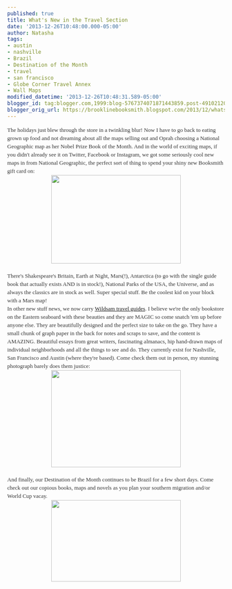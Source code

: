 ```yaml
---
published: true
title: What's New in the Travel Section
date: '2013-12-26T10:48:00.000-05:00'
author: Natasha
tags:
- austin
- nashville
- Brazil
- Destination of the Month
- travel
- san francisco
- Globe Corner Travel Annex
- Wall Maps
modified_datetime: '2013-12-26T10:48:31.589-05:00'
blogger_id: tag:blogger.com,1999:blog-5767374071871443859.post-4910212075736278796
blogger_orig_url: https://brooklinebooksmith.blogspot.com/2013/12/whats-new-in-travel-section.html
---
```


<div style="color: #333333; font-family: Georgia, 'Times New Roman', 'Bitstream Charter', Times, serif; font-size: 13px; line-height: 19px;">The holidays just blew through the store in a twinkling blur! Now I have to go back to eating grown up food and not dreaming about all the maps selling out and Oprah choosing a National Geographic map as her Nobel Prize Book of the Month. And in the world of exciting maps, if you didn't already see it on Twitter, Facebook or Instagram, we got some seriously cool new maps in from National Geographic, the perfect sort of thing to spend your shiny new Booksmith gift card on:<br /></div><div style="color: #333333; font-family: Georgia, 'Times New Roman', 'Bitstream Charter', Times, serif; font-size: 13px; line-height: 19px;"><a data-mce-href="https://globecornerbookstore.com/blogs/wp-content/uploads/2013/12/newmaps.jpg" href="https://globecornerbookstore.com/blogs/wp-content/uploads/2013/12/newmaps.jpg"><img alt="" class="aligncenter size-medium wp-image-9694" data-mce-src="https://globecornerbookstore.com/blogs/wp-content/uploads/2013/12/newmaps-300x205.jpg" height="205" src="https://globecornerbookstore.com/blogs/wp-content/uploads/2013/12/newmaps-300x205.jpg" style="border: 0px; cursor: default; display: block; margin-left: auto; margin-right: auto;" title="newmaps" width="300" /></a><br /></div><div style="color: #333333; font-family: Georgia, 'Times New Roman', 'Bitstream Charter', Times, serif; font-size: 13px; line-height: 19px;">There's Shakespeare's Britain, Earth at Night, Mars(!), Antarctica (to go with the single guide book that actually exists AND is in stock!), National Parks of the USA, the Universe, and as always the classics are in stock as well. Super special stuff. Be the coolest kid on your block with a Mars map!</div><div style="color: #333333; font-family: Georgia, 'Times New Roman', 'Bitstream Charter', Times, serif; font-size: 13px; line-height: 19px;">In other new stuff news, we now carry&nbsp;<a data-mce-href="https://www.wildsam.com/" href="https://www.wildsam.com/">Wildsam travel guides</a>. I believe we're the only bookstore on the Eastern seaboard with these beauties and they are MAGIC so come snatch 'em up before anyone else. They are beautifully designed and the perfect size to take on the go. They have a small chunk of graph paper in the back for notes and scraps to save, and the content is AMAZING. Beautiful essays from great writers, fascinating almanacs, hip hand-drawn maps of individual neighborhoods and all the things to see and do. They currently exist for Nashville, San Francisco and Austin (where they're based). Come check them out in person, my stunning photograph barely does them justice:<br /></div><div style="color: #333333; font-family: Georgia, 'Times New Roman', 'Bitstream Charter', Times, serif; font-size: 13px; line-height: 19px;"><a data-mce-href="https://globecornerbookstore.com/blogs/wp-content/uploads/2013/12/wildsam.jpg" href="https://globecornerbookstore.com/blogs/wp-content/uploads/2013/12/wildsam.jpg"><img alt="" class="aligncenter size-medium wp-image-9695" data-mce-src="https://globecornerbookstore.com/blogs/wp-content/uploads/2013/12/wildsam-300x225.jpg" height="225" src="https://globecornerbookstore.com/blogs/wp-content/uploads/2013/12/wildsam-300x225.jpg" style="border: 0px; cursor: default; display: block; margin-left: auto; margin-right: auto;" title="wildsam" width="300" /></a><br /></div><div style="color: #333333; font-family: Georgia, 'Times New Roman', 'Bitstream Charter', Times, serif; font-size: 13px; line-height: 19px;">And finally, our Destination of the Month continues to be Brazil for a few short days. Come check out our copious books, maps and novels as you plan your southern migration and/or World Cup vacay.<br /></div><div style="color: #333333; font-family: Georgia, 'Times New Roman', 'Bitstream Charter', Times, serif; font-size: 13px; line-height: 19px;"><a data-mce-href="https://globecornerbookstore.com/blogs/wp-content/uploads/2013/12/brazil.jpg" href="https://globecornerbookstore.com/blogs/wp-content/uploads/2013/12/brazil.jpg"><img alt="" class="aligncenter size-medium wp-image-9696" data-mce-src="https://globecornerbookstore.com/blogs/wp-content/uploads/2013/12/brazil-300x189.jpg" height="189" src="https://globecornerbookstore.com/blogs/wp-content/uploads/2013/12/brazil-300x189.jpg" style="border: 0px; cursor: default; display: block; margin-left: auto; margin-right: auto;" title="brazil" width="300" /></a></div>